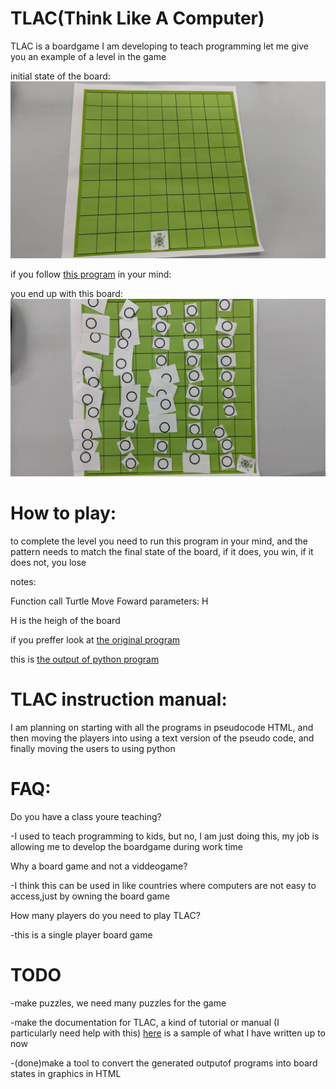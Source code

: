 
# TLAC(Think Like A Computer) 

TLAC is a boardgame I am developing to teach programming
let me give you an example of a level in the game

initial state of the board:
![Initial state of board](https://github.com/amigojapan/ThinkLikeAComputer/blob/main/program7-start-state.jpg "Initial state of board")

if you follow [this program](https://amjp.psy-k.org/TLAC/problem7-programchartEN.html) in your mind:  

you end up with this board:
![Final state of board](https://github.com/amigojapan/ThinkLikeAComputer/blob/main/program7-end-state.jpg "Final state of board")

# How to play:

to complete the level you need to run this program in your mind, and the pattern needs to match the final state of the board, if it does, you win, if it does not, you lose

notes:

Function call Turtle Move Foward parameters: H

H is the heigh of the board

if you preffer look at [the original program](https://github.com/amigojapan/ThinkLikeAComputer/blob/main/problem7-program.py)


this is [the output of python program](https://github.com/amigojapan/ThinkLikeAComputer/blob/main/problem7-output.txt)



# TLAC instruction manual:
I am planning on starting with all the programs in pseudocode HTML, and then moving the players into using a text version of the pseudo code, and finally moving the users to using python

# FAQ:
Do you have a class youre teaching?

-I used to teach programming to kids, but no, I am just doing this, my job is allowing me to develop the boardgame during work time

Why a board game and not a viddeogame?

-I think this can be used in like countries where computers are not easy to access,just by owning the board game

How many players do you need to play TLAC?

-this is a single player board game

# TODO

-make puzzles, we need many puzzles for the game

-make the documentation for TLAC, a kind of tutorial or manual (I particularly need help with this) [here](https://amjp.psy-k.org/TLAC/TLAC_8_basics_of_programming/8_basics_of_programming_TLAC.html) is a sample of what I have written up to now

-(done)make a tool to convert the generated outputof programs into board states in graphics in HTML